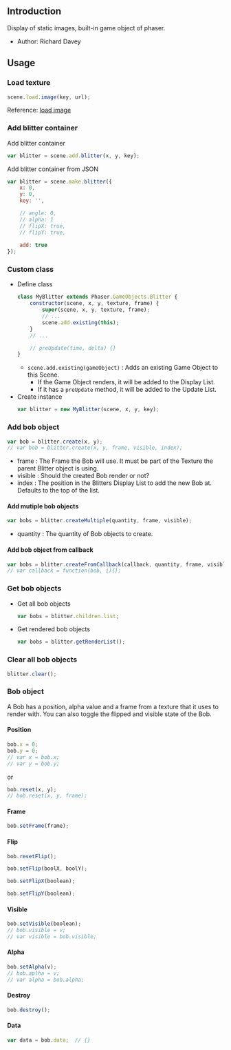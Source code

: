 ## Introduction

Display of static images, built-in game object of phaser.

- Author: Richard Davey

## Usage

### Load texture

```javascript
scene.load.image(key, url);
```

Reference: [load image](loader.md#image)

### Add blitter container

Add blitter container

```javascript
var blitter = scene.add.blitter(x, y, key);
```

Add blitter container from JSON

```javascript
var blitter = scene.make.blitter({
    x: 0,
    y: 0,
    key: '',

    // angle: 0,
    // alpha: 1
    // flipX: true,
    // flipY: true,
    
    add: true
});
```

### Custom class

- Define class
    ```javascript
    class MyBlitter extends Phaser.GameObjects.Blitter {
        constructor(scene, x, y, texture, frame) {
            super(scene, x, y, texture, frame);
            // ...
            scene.add.existing(this);
        }
        // ...

        // preUpdate(time, delta) {}
    }
    ```
    - `scene.add.existing(gameObject)` : Adds an existing Game Object to this Scene.
        - If the Game Object renders, it will be added to the Display List.
        - If it has a `preUpdate` method, it will be added to the Update List.
- Create instance
    ```javascript
    var blitter = new MyBlitter(scene, x, y, key);
    ```

### Add bob object

```javascript
var bob = blitter.create(x, y);
// var bob = blitter.create(x, y, frame, visible, index);
```

- frame : The Frame the Bob will use. It must be part of the Texture the parent Blitter object is using.
- visible : Should the created Bob render or not?
- index : The position in the Blitters Display List to add the new Bob at. Defaults to the top of the list.

#### Add mutiple bob objects

```javascript
var bobs = blitter.createMultiple(quantity, frame, visible);
```

- quantity : The quantity of Bob objects to create.

#### Add bob object from callback

```javascript
var bobs = blitter.createFromCallback(callback, quantity, frame, visible)
// var callback = function(bob, i){};
```

### Get bob objects

- Get all bob objects
    ```javascript
    var bobs = blitter.children.list;
    ```
- Get rendered bob objects
    ```javascript
    var bobs = blitter.getRenderList();
    ```

### Clear all bob objects

```javascript
blitter.clear();
```

### Bob object

A Bob has a position, alpha value and a frame from a texture that it uses to render with. You can also toggle the flipped and visible state of the Bob.

#### Position

```javascript
bob.x = 0;
bob.y = 0;
// var x = bob.x;
// var y = bob.y;
```

or

```javascript
bob.reset(x, y);
// bob.reset(x, y, frame);
```

#### Frame

```javascript
bob.setFrame(frame);
```

#### Flip

```javascript
bob.resetFlip();
```

```javascript
bob.setFlip(boolX, boolY);
```

```javascript
bob.setFlipX(boolean);
```

```javascript
bob.setFlipY(boolean);
```

#### Visible

```javascript
bob.setVisible(boolean);
// bob.visible = v;
// var visible = bob.visible;
```

#### Alpha

```javascript
bob.setAlpha(v);
// bob.aplha = v;
// var alpha = bob.alpha;
```

#### Destroy

```javascript
bob.destroy();
```

#### Data

```javascript
var data = bob.data;  // {}
```

